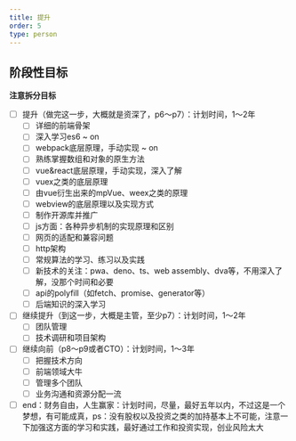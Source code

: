 ```yaml
---
title: 提升
order: 5
type: person
---
```

## 阶段性目标

**注意拆分目标**

- [ ] 提升（做完这一步，大概就是资深了，p6～p7）：计划时间，1～2年
  - [ ] 详细的前端骨架
  - [ ] 深入学习es6 ~ on
  - [ ] webpack底层原理，手动实现 ~ on
  - [ ] 熟练掌握数组和对象的原生方法
  - [ ] vue&react底层原理，手动实现，深入了解
  - [ ] vuex之类的底层原理
  - [ ] 由vue衍生出来的mpVue、weex之类的原理
  - [ ] webview的底层原理以及实现方式
  - [ ] 制作开源库并推广
  - [ ] js方面：各种异步机制的实现原理和区别
  - [ ] 网页的适配和兼容问题
  - [ ] http架构
  - [ ] 常规算法的学习、练习以及实践
  - [ ] 新技术的关注：pwa、deno、ts、web assembly、dva等，不用深入了解，没那个时间和必要
  - [ ] api的polyfill（如fetch、promise、generator等）
  - [ ] 后端知识的深入学习
- [ ] 继续提升（到这一步，大概是主管，至少p7）：计划时间，1～2年
  - [ ] 团队管理
  - [ ] 技术调研和项目架构
- [ ] 继续向前（p8～p9或者CTO）：计划时间，1～3年
  - [ ] 把握技术方向
  - [ ] 前端领域大牛
  - [ ] 管理多个团队
  - [ ] 业务沟通和资源分配一流
- [ ] end：财务自由，人生赢家：计划时间，尽量，最好五年以内，不过这是一个梦想，有可能成真，ps：没有股权以及投资之类的加持基本上不可能，注意一下加强这方面的学习和实践，最好通过工作和投资实现，创业风险太大